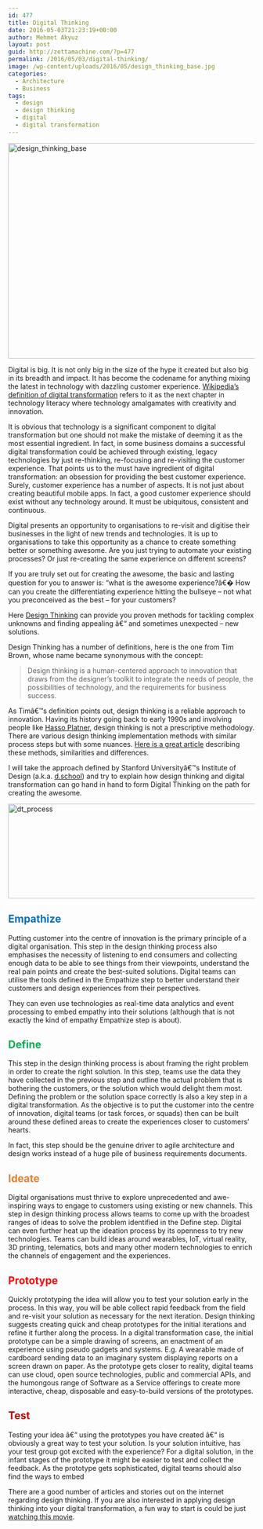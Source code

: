 ```yaml
---
id: 477
title: Digital Thinking
date: 2016-05-03T21:23:19+00:00
author: Mehmet Akyuz
layout: post
guid: http://zettamachine.com/?p=477
permalink: /2016/05/03/digital-thinking/
image: /wp-content/uploads/2016/05/design_thinking_base.jpg
categories:
  - Architecture
  - Business
tags:
  - design
  - design thinking
  - digital
  - digital transformation
---
```

[<img class="aligncenter wp-image-484 size-full" src="https://i2.wp.com/insights.zettamachine.com/wp-content/uploads/2016/04/design_thinking_base.jpg?resize=660%2C439&#038;ssl=1" alt="design_thinking_base" width="660" height="439" data-recalc-dims="1" />](https://i2.wp.com/insights.zettamachine.com/wp-content/uploads/2016/04/design_thinking_base.jpg?ssl=1)

Digital is big. It is not only big in the size of the hype it created but also big in its breadth and impact. It has become the codename for anything mixing the latest in technology with dazzling customer experience. [Wikipedia&#8217;s definition of digital transformation](https://en.wikipedia.org/wiki/Digital_transformation) refers to it as the next chapter in technology literacy where technology amalgamates with creativity and innovation.  
<!--more-->

It is obvious that technology is a significant component to digital transformation but one should not make the mistake of deeming it as the most essential ingredient. In fact, in some business domains a successful digital transformation could be achieved through existing, legacy technologies by just re-thinking, re-focusing and re-visiting the customer experience. That points us to the must have ingredient of digital transformation: an obsession for providing the best customer experience. Surely, customer experience has a number of aspects. It is not just about creating beautiful mobile apps. In fact, a good customer experience should exist without any technology around. It must be ubiquitous, consistent and continuous.

Digital presents an opportunity to organisations to re-visit and digitise their businesses in the light of new trends and technologies. It is up to organisations to take this opportunity as a chance to create something better or something awesome. Are you just trying to automate your existing processes? Or just re-creating the same experience on different screens?

If you are truly set out for creating the awesome, the basic and lasting question for you to answer is: &#8220;what is the awesome experience?â€� How can you create the differentiating experience hitting the bullseye &#8211; not what you preconceived as the best &#8211; for your customers?

Here [Design Thinking](http://www.whatisdesignthinking.org/) can provide you proven methods for tackling complex unknowns and finding appealing â€“ and sometimes unexpected &#8211; new solutions.

Design Thinking has a number of definitions, here is the one from Tim Brown, whose name became synonymous with the concept:

> Design thinking is a human-centered approach to innovation that draws from the designer&#8217;s toolkit to integrate the needs of people, the possibilities of technology, and the requirements for business success.

As Timâ€™s definition points out, design thinking is a reliable approach to innovation. Having its history going back to early 1990s and involving people like [Hasso Platner](http://hpi.de/en/school-of-design-thinking.html), design thinking is not a prescriptive methodology. There are various design thinking implementation methods with similar process steps but with some nuances. [Here is a great article](https://experience.sap.com/skillup/introduction-to-design-thinking/) describing these methods, similarities and differences.

I will take the approach defined by Stanford Universityâ€™s Institute of Design (a.k.a. [d.school](https://dschool.stanford.edu/)) and try to explain how design thinking and digital transformation can go hand in hand to form Digital Thinking on the path for creating the awesome.

[<img class="aligncenter size-full wp-image-486" src="https://i1.wp.com/insights.zettamachine.com/wp-content/uploads/2016/05/dt_process.jpeg?resize=660%2C193&#038;ssl=1" alt="dt_process" width="660" height="193" data-recalc-dims="1" />](https://i1.wp.com/insights.zettamachine.com/wp-content/uploads/2016/05/dt_process.jpeg?ssl=1)

<h2 style="color: #0070c1;">
  Empathize
</h2>

Putting customer into the centre of innovation is the primary principle of a digital organisation. This step in the design thinking process also emphasises the necessity of listening to end consumers and collecting enough data to be able to see things from their viewpoints, understand the real pain points and create the best-suited solutions. Digital teams can utilise the tools defined in the Empathize step to better understand their customers and design experiences from their perspectives.

They can even use technologies as real-time data analytics and event processing to embed empathy into their solutions (although that is not exactly the kind of empathy Empathize step is about).

<h2 style="color: #01af51;">
  Define
</h2>

This step in the design thinking process is about framing the right problem in order to create the right solution. In this step, teams use the data they have collected in the previous step and outline the actual problem that is bothering the customers, or the solution which would delight them most. Defining the problem or the solution space correctly is also a key step in a digital transformation. As the objective is to put the customer into the centre of innovation, digital teams (or task forces, or squads) then can be built around these defined areas to create the experiences closer to customers&#8217; hearts.

In fact, this step should be the genuine driver to agile architecture and design works instead of a huge pile of business requirements documents.

<h2 style="color: #ef7c30;">
  Ideate
</h2>

Digital organisations must thrive to explore unprecedented and awe-inspiring ways to engage to customers using existing or new channels. This step in design thinking process allows teams to come up with the broadest ranges of ideas to solve the problem identified in the Define step. Digital can even further heat up the ideation process by its openness to try new technologies. Teams can build ideas around wearables, IoT, virtual reality, 3D printing, telematics, bots and many other modern technologies to enrich the channels of engagement and the experiences.

<h2 style="color: #ff0001;">
  Prototype
</h2>

Quickly prototyping the idea will allow you to test your solution early in the process. In this way, you will be able collect rapid feedback from the field and re-visit your solution as necessary for the next iteration. Design thinking suggests creating quick and cheap prototypes for the initial iterations and refine it further along the process. In a digital transformation case, the initial prototype can be a simple drawing of screens, an enactment of an experience using pseudo gadgets and systems. E.g. A wearable made of cardboard sending data to an imaginary system displaying reports on a screen drawn on paper. As the prototype gets closer to reality, digital teams can use cloud, open source technologies, public and commercial APIs, and the humongous range of Software as a Service offerings to create more interactive, cheap, disposable and easy-to-build versions of the prototypes.

<h2 style="color: #c10000;">
  Test
</h2>

Testing your idea â€“ using the prototypes you have created â€“ is obviously a great way to test your solution. Is your solution intuitive, has your test group got excited with the experience? For a digital solution, in the infant stages of the prototype it might be easier to test and collect the feedback. As the prototype gets sophisticated, digital teams should also find the ways to embed

There are a good number of articles and stories out on the internet regarding design thinking. If you are also interested in applying design thinking into your digital transformation, a fun way to start is could be just [watching this movie](http://designthinkingmovie.com/).